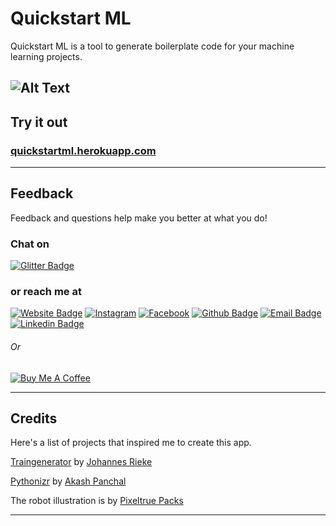 # Quickstart ML

Quickstart ML is a tool to generate boilerplate code for your machine learning projects.

![Alt Text](./static/screen-capture.gif)
---
## Try it out

### [quickstartml.herokuapp.com](https://quickstartml.herokuapp.com)

---
## Feedback

Feedback and questions help make you better at what you do!

### Chat on
[![Glitter Badge](http://img.shields.io/badge/-Glitter-green?style=flat-square&logo=Glitter&logoColor=white&link=https://gitter.im/nidhinradh/quickstartml/)](https://gitter.im/nidhinradh/quickstartml/)
### or reach me at 
[![Website Badge](http://img.shields.io/badge/-Website-blue?style=flat-square&logo=Google-Chrome&logoColor=white&link=https://nidhinradh.me/)](https://nidhinradh.me/) 
[![Instagram](http://img.shields.io/badge/-Instagram-purple?style=flat-square&logo=Instagram&logoColor=white&link=https://instagram.com/nidhinradh/)](https://instagram.com/nidhinradh/)
[![Facebook](http://img.shields.io/badge/-Facebook-blue?style=flat-square&logo=Facebook&logoColor=white&link=https://facebook.com/nidhinradh/)](https://facebook.com/nidhinradh/)
[![Github Badge](http://img.shields.io/badge/-Github-black?style=flat-square&logo=github&link=https://github.com/nidhinradh/)](https://github.com/nidhinradh/) 
[![Email Badge](https://img.shields.io/badge/-Email-d14836?style=flat-square&logo=Gmail&logoColor=white&link=mailto:hello@nidhinradh.me)](mailto:hello@nidhinradh.me)
[![Linkedin Badge](https://img.shields.io/badge/-LinkedIn-2781F4?style=flat-square&logo=LinkedIn&logoColor=white&link=https://www.linkedin.com/in/nidhinradh/)](https://www.linkedin.com/in/nidhinradh/)
###### Or
[![Buy Me A Coffee](https://img.shields.io/badge/-Buy%20Me%20A%20Coffee-f75276?style=flat-square&logo=BuyMeACoffee&logoColor=white&link=https://www.buymeacoffee.com/nidhinradh/)](https://www.buymeacoffee.com/nidhinradh/)

---

## Credits
Here's a list of projects that inspired me to create this app. 

[Traingenerator](https://github.com/jrieke/traingenerator) by [Johannes Rieke](https://github.com/jrieke) 

[Pythonizr](https://github.com/akashp1712/pythonizr) by [Akash Panchal](https://github.com/akashp1712) 


The robot illustration is by [Pixeltrue Packs](https://www.pixeltrue.com/)

---